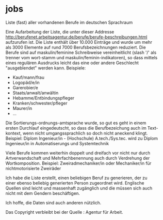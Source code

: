 # jobs
Liste (fast) aller vorhandenen Berufe im deutschen Sprachraum

Eine Aufarbeitung der Liste, die unter dieser Addresse http://berufenet.arbeitsagentur.de/berufe/berufe-beschreibungen.html aufzurufen ist.
Die Liste enthält über 10.000 Einträge und wurde um mehr als 3000 Elemente auf rund 7000 Berufsbezeichnungen reduziert. Die Berufe sind auf maskulin/feminine Schreibweise vereinheitlicht (slash '/' als trenner vom wort-stamm und maskulin/feminin-indikatoren), so dass mittels eines regulären Ausdrucks leicht das eine oder andere Geschlecht "ausgeblendet" werden kann. Beispiele:
* Kauf/mann/frau
* Logopäd/e/in
* Garerobier/e
* Staats/anwalt/anwältin
* Hebamme/Entbindungspfleger
* Kranken/schwester/pfleger
* Maurer/in
* ...

Die Sortierungs-ordnungs-amtsprache wurde, so gut es geht in einem ersten Durchlauf eingedeutscht, so dass die Berufbezeichung auch im Text-kontext, wenn nicht umgangssprachlich so doch nicht aneckend klingt.
Beispiel:
Diplom Ingenieur/in - (Hochschule) A.tech./Sys.tec. 
wird zu
Diplom Ingenieur/in in Automatiserungs und Systemtechnik

Viele Berufe kommen weiterhin doppelt und dreifach vor nicht nur durch Artverwandschaft und Mehrfachbenennung
auch durch Verdrehung der Wortkomposition. Beispiel:
Zweiradmechaniker/in oder Mechaniker/in für nichtmotorisierte Zweiräder

Ich habe die Liste erstellt, einen beliebigen Beruf zu generieren, der zu einer ebenso beliebig generierten
Person zugeordnet wird.
Englische Quellen sind leicht und massenhaft zugänglich und die müssen sich auch nicht mit dem Gendern beschäftigen.

Ich hoffe, die Daten sind auch anderen nützlich.

Das Copyright verbleibt bei der Quelle : Agentur für Arbeit.
